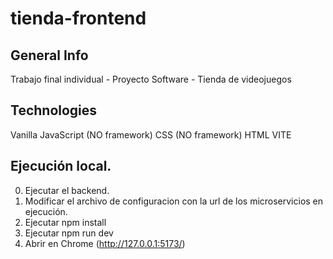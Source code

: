 # tienda-frontend

## General Info

Trabajo final individual - Proyecto Software - Tienda de videojuegos

## Technologies

Vanilla JavaScript (NO framework)
CSS (NO framework)
HTML
VITE

## Ejecución local.

0. Ejecutar el backend.
1. Modificar el archivo de configuracion con la url de los microservicios en ejecución.
2. Ejecutar npm install
3. Ejecutar npm run dev
4. Abrir en Chrome (http://127.0.0.1:5173/)

